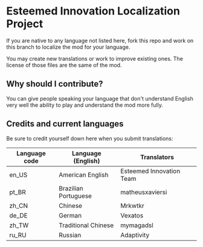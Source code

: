 # Esteemed Innovation Localization Project

If you are native to any language not listed here, fork this repo and work on this branch to localize the mod for your language.

You may create new translations or work to improve existing ones. The license of those files are the same of the mod.

## Why should I contribute?
You can give people speaking your language that don't understand English very well the ability to play and understand the mod more fully.

## Credits and current languages
Be sure to credit yourself down here when you submit translations:

| Language code   | Language (English)      | Translators               |
| --------------- | ----------------------- | ------------------------- |
| en_US           | American English        | Esteemed Innovation Team  |
| pt_BR           | Brazilian Portuguese    | matheusxaviersi           |
| zh_CN           | Chinese                 | Mrkwtkr                   |
| de_DE           | German                  | Vexatos                   |
| zh_TW           | Traditional Chinese     | mymagadsl                 |
| ru_RU           | Russian                 | Adaptivity                |
